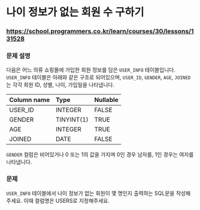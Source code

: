 # 나이 정보가 없는 회원 수 구하기

### https://school.programmers.co.kr/learn/courses/30/lessons/131528

### 문제 설명

다음은 어느 의류 쇼핑몰에 가입한 회원 정보를 담은 `USER_INFO` 테이블입니다. `USER_INFO` 테이블은 아래와 같은 구조로 되어있으며, `USER_ID`, `GENDER`, `AGE`, `JOINED`는 각각 회원 ID, 성별, 나이, 가입일을 나타냅니다.

| Column name | Type       | Nullable |
| :---------- | :--------- | :------- |
| USER_ID     | INTEGER    | FALSE    |
| GENDER      | TINYINT(1) | TRUE     |
| AGE         | INTEGER    | TRUE     |
| JOINED      | DATE       | FALSE    |

`GENDER` 컬럼은 비어있거나 0 또는 1의 값을 가지며 0인 경우 남자를, 1인 경우는 여자를 나타냅니다.

### 문제

`USER_INFO` 테이블에서 나이 정보가 없는 회원이 몇 명인지 출력하는 SQL문을 작성해주세요. 이때 컬럼명은 USERS로 지정해주세요.
